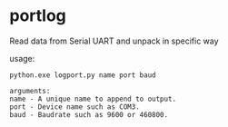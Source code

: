 # portlog
Read data from Serial UART and unpack in specific way

usage: 

    python.exe logport.py name port baud
    
    arguments:
    name - A unique name to append to output. 
    port - Device name such as COM3.
    baud - Baudrate such as 9600 or 460800.
